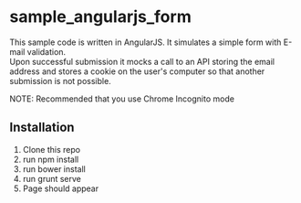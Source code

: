 sample_angularjs_form
=====================

This sample code is written in AngularJS.  It simulates a simple form with E-mail validation.  
Upon successful submission it mocks a call to an API storing the email address and stores a cookie
on the user's computer so that another submission is not possible.

NOTE: Recommended that you use Chrome Incognito mode

Installation
------------
1. Clone this repo
2. run npm install
3. run bower install
4. run grunt serve
5. Page should appear